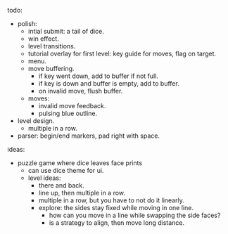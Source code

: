 todo:
- polish:
    - intial submit: a tail of dice.
    - win effect.
    - level transitions.
    - tutorial overlay for first level: key guide for moves, flag on target.
    - menu.
    - move buffering.
        - if key went down, add to buffer if not full.
        - if key is down and buffer is empty, add to buffer.
        - on invalid move, flush buffer.
    - moves:
        - invalid move feedback.
        - pulsing blue outline.
- level design.
    - multiple in a row.
- parser: begin/end markers, pad right with space.


ideas:
- puzzle game where dice leaves face prints
    - can use dice theme for ui.
    - level ideas:
        - there and back.
        - line up, then multiple in a row.
        - multiple in a row, but you have to not do it linearly.
        - explore: the sides stay fixed while moving in one line.
            - how can you move in a line while swapping the side faces?
            - is a strategy to align, then move long distance.

